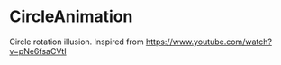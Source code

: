CircleAnimation
===============

Circle rotation illusion.
Inspired from https://www.youtube.com/watch?v=pNe6fsaCVtI

